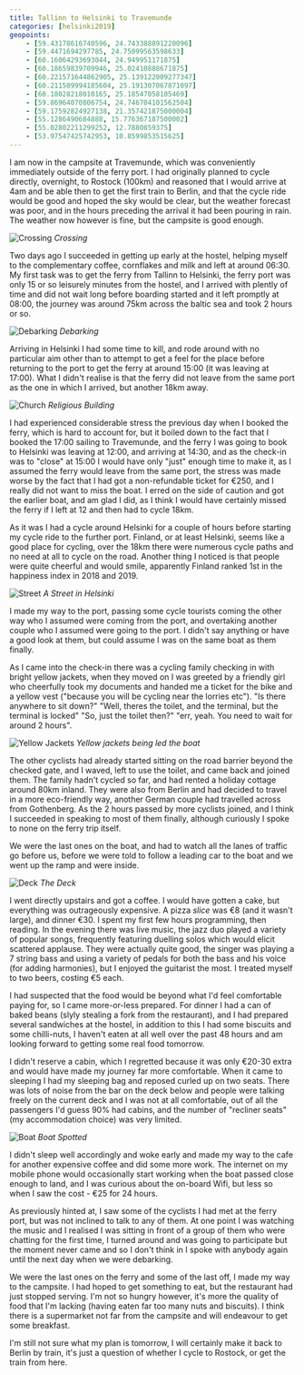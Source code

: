 ```yaml
--- 
title: Tallinn to Helsinki to Travemunde
categories: [helsinki2019]
geopoints:
    - [59.43178616740596, 24.743388891220096]
    - [59.4471694297785, 24.75099563598633]
    - [60.16064293693044, 24.949951171875]
    - [60.18659839709946, 25.02410888671875]
    - [60.221571644862905, 25.139122009277347]
    - [60.211509994185604, 25.191307067871097]
    - [60.18028218010165, 25.18547058105469]
    - [59.86964070806754, 24.746704101562504]
    - [59.17592824927138, 21.357421875000004]
    - [55.1286490684888, 15.776367187500002]
    - [55.02802211299252, 12.7880859375]
    - [53.97547425742953, 10.8599853515625]
---
```


I am now in the campsite at Travemunde, which was conveniently immediately
outside of the ferry port. I had originally planned to cycle directly,
overnight, to Rostock (100km) and reasoned that I would arrive at 4am and be
able then to get the first train to Berlin, and that the cycle ride would be
good and hoped the sky would be clear, but the weather forecast was poor, and
in the hours preceding the arrival it had been pouring in rain. The weather
now however is fine, but the campsite is good enough.

![Crossing](/images/tallinn/2019-07-30/1.JPG)
*Crossing*

Two days ago I succeeded in getting up early at the hostel, helping myself to
the complementary coffee, cornflakes and milk and left at around 06:30. My
first task was to get the ferry from Tallinn to Helsinki, the ferry port was
only 15 or so leisurely minutes from the hostel, and I arrived with plently of
time and did not wait long before boarding started and it left promptly at
08:00, the journey was around 75km across the baltic sea and took 2 hours or
so.

![Debarking](/images/tallinn/2019-07-30/2.JPG)
*Debarking*

Arriving in Helsinki I had some time to kill, and rode around with no
particular aim other than to attempt to get a feel for the place before
returning to the port to get the ferry at around 15:00 (it was leaving at
17:00). What I didn't realise is that the ferry did not leave from the same
port as the one in which I arrived, but another 18km away.

![Church](/images/tallinn/2019-07-30/4.JPG)
*Religious Building*

I had experienced considerable stress the previous day when I booked the
ferry, which is hard to account for, but it boiled down to the fact that I
booked the 17:00 sailing to Travemunde, and the ferry I was going to book to
Helsinki was leaving at 12:00, and arriving at 14:30, and as the check-in
was to "close" at 15:00 I would have only "just" enough time to make it, as I
assumed the ferry would leave from the same port, the stress was made worse by
the fact that I had got a non-refundable ticket for €250, and I really did not
want to miss the boat. I erred on the side of caution and got the earlier
boat, and am glad I did, as I think I would have certainly missed the ferry if
I left at 12 and then had to cycle 18km.

As it was I had a cycle around Helsinki for a couple of hours before starting
my cycle ride to the further port. Finland, or at least Helsinki, seems like a
good place for cycling, over the 18km there were numerous cycle paths and no
need at all to cycle on the road. Another thing I noticed is that people were
quite cheerful and would smile, apparently Finland ranked 1st in the happiness
index in 2018 and 2019.

![Street](/images/tallinn/2019-07-30/5.JPG)
*A Street in Helsinki*

I made my way to the port, passing some cycle tourists coming the other way
who I assumed were coming from the port, and overtaking another couple who I
assumed were going to the port. I didn't say anything or have a good look at
them, but could assume I was on the same boat as them finally.

As I came into the check-in there was a cycling family checking in with bright
yellow jackets, when they moved on I was greeted by a friendly girl who
cheerfully took my documents and handed me a ticket for the bike and a yellow
vest ("because you will be cycling near the lorries etc"). "Is there anywhere
to sit down?" "Well, theres the toilet, and the terminal, but the terminal is
locked" "So, just the toilet then?" "err, yeah. You need to wait for around 2
hours".

![Yellow Jackets](/images/tallinn/2019-07-30/4-5.JPG)
*Yellow jackets being led the boat*

The other cyclists had already started sitting on the road barrier beyond the
checked gate, and I waved, left to use the toilet, and came back and joined
them. The family hadn't cycled so far, and had rented a holiday cottage around
80km inland. They were also from Berlin and had decided to travel in a more
eco-friendly way, another German couple had travelled across from Gothenberg.
As the 2 hours passed by more cyclists joined, and I think I succeeded in
speaking to most of them finally, although curiously I spoke to none on the
ferry trip itself.

We were the last ones on the boat, and had to watch all the lanes of traffic
go before us, before we were told to follow a leading car to the boat and we
went up the ramp and were inside.

![Deck](/images/tallinn/2019-07-30/7.JPG)
*The Deck*

I went directly upstairs and got a coffee. I would have gotten a cake, but
everything was outrageously expensive. A pizza _slice_ was €8 (and it wasn't
large), and dinner €30. I spent my first few hours programming, then reading.
In the evening there was live music, the jazz duo played a variety of popular
songs, frequently featuring duelling solos which would elicit scattered
applause. They were actually quite good, the singer was playing a 7 string
bass and using a variety of pedals for both the bass and his voice (for adding
harmonies), but I enjoyed the guitarist the most. I treated myself to two
beers, costing €5 each.

I had suspected that the food would be beyond what I'd feel comfortable paying
for, so I came more-or-less prepared. For dinner I had a can of baked beans
(slyly stealing a fork from the restaurant), and I had prepared several
sandwiches at the hostel, in addition to this I had some biscuits and some
chilli-nuts, I haven't eaten at all well over the past 48 hours and am looking
forward to getting some real food tomorrow.

I didn't reserve a cabin, which I regretted because it was only €20-30 extra
and would have made my journey far more comfortable. When it came to sleeping
I had my sleeping bag and reposed curled up on two seats. There was lots of
noise from the bar on the deck below and people were talking freely on the
current deck and I was not at all comfortable, out of all the passengers I'd
guess 90% had cabins, and the number of "recliner seats" (my accommodation
choice) was very limited.

![Boat](/images/tallinn/2019-07-30/8.JPG)
*Boat Spotted*

I didn't sleep well accordingly and woke early and made my way to the cafe for
another expensive coffee and did some more work. The internet on my mobile
phone would occasionally start working when the boat passed close enough to
land, and I was curious about the on-board Wifi, but less so when I saw the
cost - €25 for 24 hours.

As previously hinted at, I saw some of the cyclists I had met at the ferry
port, but was not inclined to talk to any of them. At one point I was watching
the music and I realised I was sitting in front of a group of them who were
chatting for the first time, I turned around and was going to participate but
the moment never came and so I don't think in I spoke with anybody again until
the next day when we were debarking.

We were the last ones on the ferry and some of the last off, I made my way to
the campsite. I had hoped to get something to eat, but the restaurant had just
stopped serving. I'm not so hungry however, it's more the quality of food
that I'm lacking (having eaten far too many nuts and biscuits). I think there
is a supermarket not far from the campsite and will endeavour to get some
breakfast.

I'm still not sure what my plan is tomorrow, I will certainly make it back to
Berlin by train, it's just a question of whether I cycle to Rostock, or get
the train from here.
